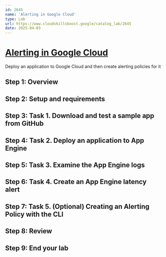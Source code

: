 ```yaml
---
id: 2645
name: 'Alerting in Google Cloud'
type: Lab
url: https://www.cloudskillsboost.google/catalog_lab/2645
date: 2025-04-03
---
```


# [Alerting in Google Cloud](https://www.cloudskillsboost.google/catalog_lab/2645)

Deploy an application to Google Cloud and then create alerting policies for it

## Step 1: Overview

## Step 2: Setup and requirements

## Step 3: Task 1. Download and test a sample app from GitHub

## Step 4: Task 2. Deploy an application to App Engine

## Step 5: Task 3. Examine the App Engine logs

## Step 6: Task 4. Create an App Engine latency alert

## Step 7: Task 5. (Optional) Creating an Alerting Policy with the CLI

## Step 8: Review

## Step 9: End your lab

